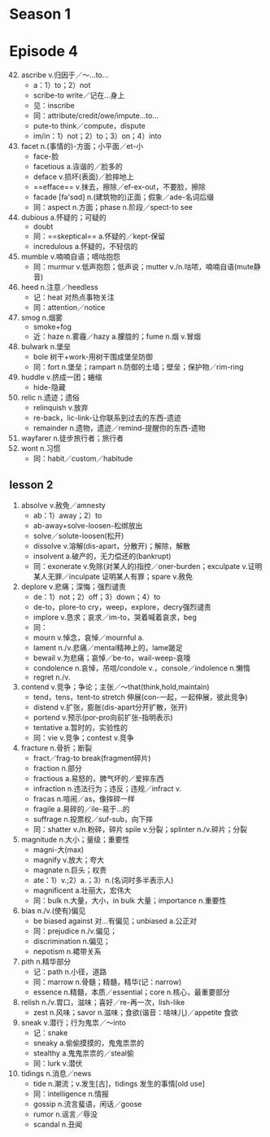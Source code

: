# Season 1
# Episode 4


42. ascribe v.归因于／～...to...    
    - a：1）to；2）not
    - scribe-to write／记在...身上
    - 见：inscribe
    - 同：attribute/credit/owe/impute...to...
    - pute-to think／compute，dispute
    - im/in：1）not；2）to；3）on；4）into
43. facet n.(事情的)-方面；小平面／et-小
    - face-脸
    - facetious a.诙谐的／脸多的
    - deface v.损坏(表面)／脸摔地上
    - ==efface== v.抹去，擦除／ef-ex-out，不要脸，擦除
    - facade [fə'sɑd] n.(建筑物的)正面；假象／ade-名词后缀
    - 同：aspect n.方面；phase n.阶段／spect-to see
44. dubious a.怀疑的；可疑的
    - doubt
    - 同：==skeptical== a.怀疑的／kept-保留
    - incredulous a.怀疑的，不轻信的
45. mumble v.喃喃自语；嘀咕抱怨
    - 同：murmur v.低声抱怨；低声说；mutter v./n.咕哝，喃喃自语(mute静音)
46. heed n.注意／heedless
    - 记：heat 对热点事物关注
    - 同：attention／notice
47. smog n.烟雾
    - smoke+fog
    - 近：haze n.雾霾／hazy a.朦胧的；fume n.烟 v.冒烟
48. bulwark n.堡垒
    - bole 树干+work-用树干围成堡垒防御
    - 同：fort n.堡垒；rampart n.防御的土墙；壁垒；保护物／rim-ring
49. huddle v.挤成一团；蜷缩
    - hide-隐藏
50. relic n.遗迹；遗俗
    - relinquish v.放弃
    - re-back，lic-link-让你联系到过去的东西-遗迹
    - remainder n.遗物，遗迹／remind-提醒你的东西-遗物
51. wayfarer n.徒步旅行者；旅行者
52. wont n.习惯
    - 同：habit／custom／habitude

## lesson 2

1. absolve v.赦免／amnesty
    - ab：1）away；2）to
    - ab-away+solve-loosen-松绑放出
    - solve／solute-loosen(松开)
    - dissolve v.溶解(dis-apart，分散开)；解除，解散
    - insolvent a.破产的，无力偿还的(bankrupt)
    - 同：exonerate v.免除(对某人的)指控／oner-burden；exculpate v.证明某人无罪／inculpate 证明某人有罪；spare v.赦免
2. deplore v.悲痛；深悔；强烈谴责
    - de：1）not；2）off；3）down；4）to
    - de-to，plore-to cry，weep，explore，decry强烈谴责
    - implore v.恳求；哀求／im-to，哭着喊着哀求，beg
    - 同：
    - mourn v.悼念，哀悼／mournful a.
    - lament n./v.悲痛／mental精神上的，lame跛足
    - bewail v.为悲痛；哀悼／be-to，wail-weep-哀嚎
    - condolence n.哀悼，吊唁/condole v.，console／indolence n.懒惰
    - regret n./v.
3. contend v.竞争；争论；主张／～that(think,hold,maintain)
    - tend，tens，tent-to stretch 伸展(con-一起，一起伸展，彼此竞争)
    - distend v.扩张，膨胀(dis-apart分开扩散，张开)
    - portend v.预示(por-pro向前扩张-指明表示)
    - tentative a.暂时的，实验性的
    - 同：vie v.竞争；contest v.竞争
4. fracture n.骨折；断裂
    - fract／frag-to break(fragment碎片)
    - fraction n.部分
    - fractious a.易怒的，脾气坏的／爱摔东西
    - infraction n.违法行为；违反；违规／infract v.
    - fracas n.喧闹／as，像摔碎一样
    - fragile a.易碎的／ile-易于...的
    - suffrage n.投票权／suf-sub，向下摔
    - 同：shatter v./n.粉碎，碎片 spile v.分裂；splinter n./v.碎片；分裂
5. magnitude n.大小；量级；重要性
    - magni-大(max)
    - magnify v.放大；夸大
    - magnate n.巨头；权贵
    - ate：1）v.;2）a.；3）n.(名词时多半表示人)
    - magnificent a.壮丽大，宏伟大
    - 同：bulk n.大量，大小，in bulk 大量；importance n.重要性
6. bias n./v.(使有)偏见
    - be biased against 对...有偏见；unbiased a.公正对
    - 同：prejudice n./v.偏见；
    - discrimination n.偏见；
    - nepotism n.裙带关系
7. pith n.精华部分
    - 记：path n.小径，道路
    - 同：marrow n.骨髓；精髓，精华(记：narrow)
    - essence n.精髓，本质／essential；core n.核心，最重要部分
8. relish n./v.胃口，滋味；喜好／re-再一次，lish-like
    - zest n.风味；savor n.滋味；食欲(谐音：啥味儿)／appetite 食欲
9. sneak v.潜行；行为鬼祟／～into
    - 记：snake
    - sneaky a.偷偷摸摸的，鬼鬼祟祟的
    - stealthy a.鬼鬼祟祟的／steal偷
    - 同：lurk v.潜伏
10. tidings n.消息／news
    - tide n.潮流；v.发生[古]，tidings 发生的事情[old use]
    - 同：intelligence n.情报
    - gossip n.流言蜚语，闲话／goose
    - rumor n.谣言／辱没
    - scandal n.丑闻

